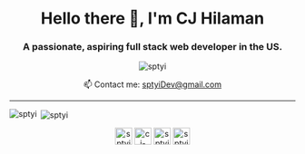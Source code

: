 <h1 align="center">Hello there 👋, I'm CJ Hilaman</h1>
<h3 align="center">A passionate, aspiring full stack web developer in the US.</h3>

<p align="center"> <img src="https://komarev.com/ghpvc/?username=sptyi" alt="sptyi" /> </p>

<p align="center"> 📫 Contact me: <a href="mailto:sptyiDev@gmail.com" target="blank"> sptyiDev@gmail.com </a> </p>

---

<p><img align="left" src="https://github-readme-stats.vercel.app/api/top-langs/?username=sptyi&layout=compact&hide=html" alt="sptyi" /></p>

<p>&nbsp;<img align="center" src="https://github-readme-stats.vercel.app/api?username=sptyi&show_icons=true" alt="sptyi" /></p>

<p align="center">
<a href="https://codepen.io/sptyi" target="blank"><img align="center" src="https://cdn.jsdelivr.net/npm/simple-icons@3.0.1/icons/codepen.svg" alt="sptyi" height="30" width="30" /></a>
<a href="https://linkedin.com/in/cj-hilaman" target="blank"><img align="center" src="https://cdn.jsdelivr.net/npm/simple-icons@3.0.1/icons/linkedin.svg" alt="cj-hilaman" height="30" width="30" /></a>
<a href="https://stackoverflow.com/users/sptyi" target="blank"><img align="center" src="https://cdn.jsdelivr.net/npm/simple-icons@3.0.1/icons/stackoverflow.svg" alt="sptyi" height="30" width="30" /></a>
<a href="https://instagram.com/sptyi" target="blank"><img align="center" src="https://cdn.jsdelivr.net/npm/simple-icons@3.0.1/icons/instagram.svg" alt="sptyi" height="30" width="30" /></a>
</p>
